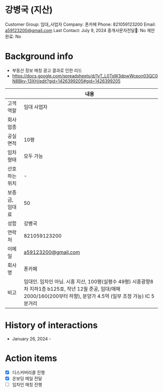 # 강병국 (지산)

Customer Group: 임대_사업자
Company: 폰카페
Phone: 821059123200
Email: a59123200@gmail.com
Last Contact: July 9, 2024
중개사문자전달📩: No
제안 완료: No

# Background info

- 부동산 정보 매칭 광고 결과로 인한 리드
- https://docs.google.com/spreadsheets/d/1yT_L0TsW3dpwWcpon03QC0N8Bky-13XH/edit?gid=1426399205#gid=1426399205

|  | 내용 |
| --- | --- |
| 고객 역할 | 임대 사업자 |
| 회사 업종 |  |
| 공실 면적 | 10평 |
| 임차 형태 | 모두 가능 |
| 선호하는 위치 | - |
| 보증금, 임대료 | 50 |
| 성함 | 강병국 |
| 연락처 | 821059123200 |
| 이메일 | [a59123200@gmail.com](mailto:a59123200@gmail.com) |
| 회사명 | 폰카페 |
| 비고 | 임대인. 임차인 아님. 시흥 지산, 100평(실평수 49평) 시흥광향8차 지하1층 b125호, 작년 12월 준공, 임대/매매 2000/160(200부터 하향), 분양가 4.5억 (일부 조정 가능) IC 5분거리 |

# History of interactions

- January 26, 2024 -

# Action items

- [x]  디스커버리콜 진행
- [x]  온보딩 메일 전달
- [ ]  임차인 매칭 진행
